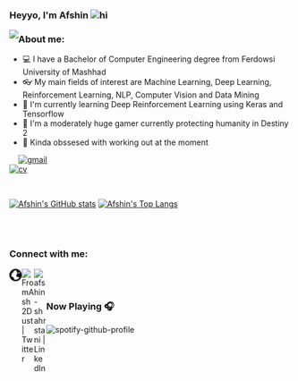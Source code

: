 ### Heyyo, I'm Afshin <img src='https://meritt-gifs.s3.us-west-1.amazonaws.com/giphy/giphy-earth-fire.gif' width = 24px alt="hi">

<!-- Taken from https://www.reddit.com/r/Doom/comments/jirzpg/i_made_doom_guy_pixel_art/ -->
<img align="left" src="https://user-images.githubusercontent.com/39590208/132950228-6cba1100-33db-45ec-911b-91c39800ba28.png" height="230px">


### About me: 
<!-- <img align="left" src="https://https://i.redd.it/mds31m44jjv51.png" height="120px"> -->
- 💻 I have a Bachelor of Computer Engineering degree from Ferdowsi University of Mashhad
- 👓 My main fields of interest are Machine Learning, Deep Learning, Reinforcement Learning, NLP, Computer Vision and Data Mining
- 🌱 I'm currently learning Deep Reinforcement Learning using Keras and Tensorflow
- 👾 I'm a moderately huge gamer currently protecting humanity in Destiny 2
- 💪 Kinda obssesed with working out at the moment
 
<!-- Taken from https://github.com/Galiold/Galiold/blob/main/README.md  -->
[![gmail](https://img.shields.io/static/v1?style=flat-square&logo=gmail&label=&message=afshinshah77&labelColor=313131&color=313131)](mailto:afshinshah77@gmail.com)    
[![cv](https://img.shields.io/static/v1?style=flat-square&logo=docusign&label=&message=CV&labelColor=313131&color=313131)](https://ashthefallen.github.io/resume.pdf)  

<br />

[![Afshin's GitHub stats](https://github-readme-stats.vercel.app/api?username=a-shahrestani&count_private=true&layout=compact&theme=tokyonight)](https://github.com/anuraghazra/github-readme-stats)
[![Afshin's Top Langs](https://github-readme-stats.vercel.app/api/top-langs/?username=a-shahrestani&layout=compact&theme=tokyonight)](https://github.com/anuraghazra/github-readme-stats)


<br /><br />

### Connect with me: 
<!-- Taken from https://raw.githubusercontent.com/alfreddagenais/alfreddagenais/master/README.md -->
[<img align="left" alt="a-shahrestani.githib.io" width="22px" src="https://raw.githubusercontent.com/iconic/open-iconic/master/svg/globe.svg" />][website]
[<img align="left" alt="FromAsh2Dust | Twitter" width="22px" src="https://cdn.jsdelivr.net/npm/simple-icons@v3/icons/twitter.svg" />][twitter]
[<img align="left" alt="afshin-shahrstani | LinkedIn" width="22px" src="https://cdn.jsdelivr.net/npm/simple-icons@v3/icons/linkedin.svg" />][linkedin]

<br /><br />

### Now Playing 🎧
![spotify-github-profile](https://spotify-recently-played-readme.vercel.app/api?user=z6g5wxscdvb6u1fi0z1m8iuvo&unique={true|1|on|yes})

[website]: https://a-shahrestani.github.io
[twitter]: https://twitter.com/FromAsh2Dust
[linkedin]: https://linkedin.com/in/Afshin-Shahrestani
